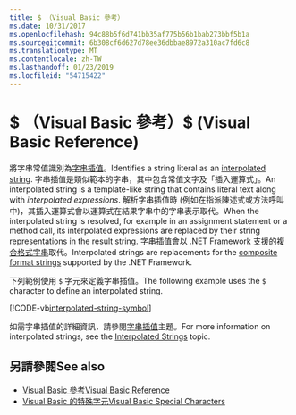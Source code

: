 ```yaml
---
title: $ （Visual Basic 參考）
ms.date: 10/31/2017
ms.openlocfilehash: 94c88b5f6d741bb35af775b56b1bab273bbf5b1a
ms.sourcegitcommit: 6b308cf6d627d78ee36dbbae8972a310ac7fd6c8
ms.translationtype: MT
ms.contentlocale: zh-TW
ms.lasthandoff: 01/23/2019
ms.locfileid: "54715422"
---
```

# <a name="-visual-basic-reference"></a><span data-ttu-id="6aa78-102">$ （Visual Basic 參考）</span><span class="sxs-lookup"><span data-stu-id="6aa78-102">$ (Visual Basic Reference)</span></span>

<span data-ttu-id="6aa78-103">將字串常值識別為[字串插值](../../programming-guide/language-features/strings/interpolated-strings.md)。</span><span class="sxs-lookup"><span data-stu-id="6aa78-103">Identifies a string literal as an [interpolated string](../../programming-guide/language-features/strings/interpolated-strings.md).</span></span> <span data-ttu-id="6aa78-104">字串插值是類似範本的字串，其中包含常值文字及「插入運算式」。</span><span class="sxs-lookup"><span data-stu-id="6aa78-104">An interpolated string is a template-like string that contains literal text along with *interpolated expressions*.</span></span> <span data-ttu-id="6aa78-105">解析字串插值時 (例如在指派陳述式或方法呼叫中)，其插入運算式會以運算式在結果字串中的字串表示取代。</span><span class="sxs-lookup"><span data-stu-id="6aa78-105">When the interpolated string is resolved, for example in an assignment statement or a method call, its interpolated expressions are replaced by their string representations in the result string.</span></span> <span data-ttu-id="6aa78-106">字串插值會以 .NET Framework 支援的[複合格式字串](../../../standard/base-types/composite-format.md)取代。</span><span class="sxs-lookup"><span data-stu-id="6aa78-106">Interpolated strings are replacements for the [composite format strings](../../../standard/base-types/composite-format.md) supported by the .NET Framework.</span></span>

<span data-ttu-id="6aa78-107">下列範例使用 `$` 字元來定義字串插值。</span><span class="sxs-lookup"><span data-stu-id="6aa78-107">The following example uses the `$` character to define an interpolated string.</span></span>

[!CODE-vb[interpolated-string-symbol](../../../../samples/snippets/visualbasic/language-reference/special-characters/dollar-sign1.vb)]

<span data-ttu-id="6aa78-108">如需字串插值的詳細資訊，請參閱[字串插值](../../programming-guide/language-features/strings/interpolated-strings.md)主題。</span><span class="sxs-lookup"><span data-stu-id="6aa78-108">For more information on interpolated strings, see the [Interpolated Strings](../../programming-guide/language-features/strings/interpolated-strings.md) topic.</span></span>

## <a name="see-also"></a><span data-ttu-id="6aa78-109">另請參閱</span><span class="sxs-lookup"><span data-stu-id="6aa78-109">See also</span></span>
- [<span data-ttu-id="6aa78-110">Visual Basic 參考</span><span class="sxs-lookup"><span data-stu-id="6aa78-110">Visual Basic Reference</span></span>](../index.md)
- [<span data-ttu-id="6aa78-111">Visual Basic 的特殊字元</span><span class="sxs-lookup"><span data-stu-id="6aa78-111">Visual Basic Special Characters</span></span>](index.md)
